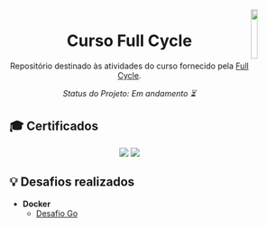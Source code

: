 <img align="right" width="15%" src="https://plataforma.fullcycle.com.br/static/media/fullCycleLogo.08a0cd18.svg">

<h1 align="center">Curso Full Cycle</h1>

<div align="center">

Repositório destinado às atividades do curso fornecido pela [Full Cycle](https://fullcycle.com.br/).

*Status do Projeto: Em andamento ⏳*

</div>

## 🎓 Certificados

<div align="center">
    <a href="https://fullcycle.com.br/certificado/fa2bec4f-f9d7-40f7-a6ad-2c06429e8c0a"><img src="https://img.shields.io/badge/Docker-3a8cb4?logo=docker&style=plastic&logoColor=white"></a>
    <a href="https://fullcycle.com.br/certificado/54e6661e-57e9-4aab-b607-220c8ed78820"><img src="https://img.shields.io/badge/Arquitetura_de_Software-brightgreen?style=plastic"></a>
</div>

## 💡 Desafios realizados
- **Docker**
    - [Desafio Go](https://github.com/rafaferraz/fc-desafio-go)
